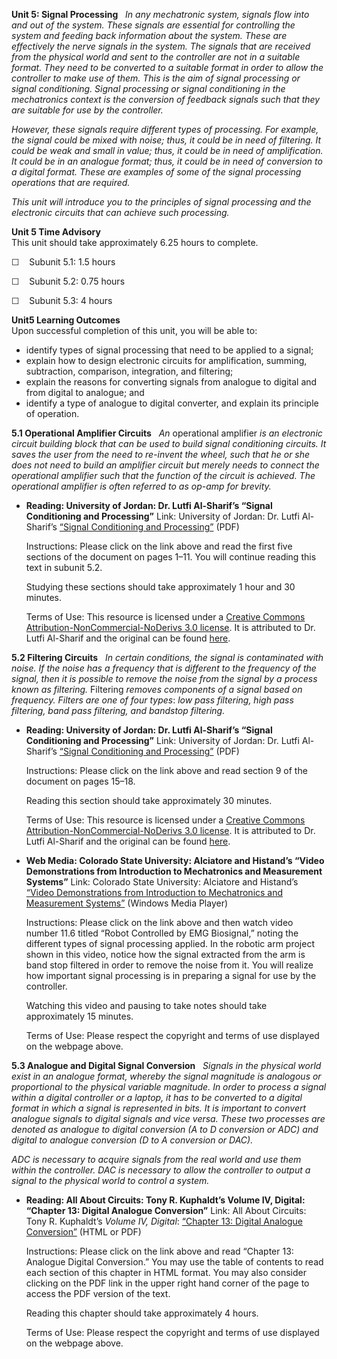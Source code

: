 **Unit 5: Signal Processing** <span id="5"></span> 
*In any mechatronic system, signals flow into and out of the system.
These signals are essential for controlling the system and feeding back
information about the system. These are effectively the nerve signals in
the system. The signals that are received from the physical world and
sent to the controller are not in a suitable format. They need to be
converted to a suitable format in order to allow the controller to make
use of them. This is the aim of signal processing or signal
conditioning. Signal processing or signal conditioning in the
mechatronics context is the conversion of feedback signals such that
they are suitable for use by the controller.*  
  
 *However, these signals require different types of processing. For
example, the signal could be mixed with noise; thus, it could be in need
of filtering. It could be weak and small in value; thus, it could be in
need of amplification. It could be in an analogue format; thus, it could
be in need of conversion to a digital format. These are examples of some
of the signal processing operations that are required.*  
  
 *This unit will introduce you to the principles of signal processing
and the electronic circuits that can achieve such processing.*

**Unit 5 Time Advisory**  
This unit should take approximately 6.25 hours to complete.  
  
 ☐    Subunit 5.1: 1.5 hours  
  
 ☐    Subunit 5.2: 0.75 hours  
  
 ☐    Subunit 5.3: 4 hours

**Unit5 Learning Outcomes**  
Upon successful completion of this unit, you will be able to:  
-   identify types of signal processing that need to be applied to a
    signal;
-   explain how to design electronic circuits for amplification,
    summing, subtraction, comparison, integration, and filtering;
-   explain the reasons for converting signals from analogue to digital
    and from digital to analogue; and
-   identify a type of analogue to digital converter, and explain its
    principle of operation.

**5.1 Operational Amplifier Circuits** <span id="5.1"></span> 
*An* operational amplifier *is an electronic circuit building block that
can be used to build signal conditioning circuits. It saves the user
from the need to re-invent the wheel, such that he or she does not need
to build an amplifier circuit but merely needs to connect the
operational amplifier such that the function of the circuit is achieved.
The operational amplifier is often referred to as op-amp for brevity.*

-   **Reading: University of Jordan: Dr. Lutfi Al-Sharif’s “Signal
    Conditioning and Processing”**
    Link: University of Jordan: Dr. Lutfi Al-Sharif’s [“Signal
    Conditioning and
    Processing”](https://resources.saylor.org/wwwresources/archived/site/wp-content/uploads/2012/11/2-Signal-conditioning-and-processing-rev-3-090214.pdf) (PDF)  
      
     Instructions: Please click on the link above and read the first
    five sections of the document on pages 1–11. You will continue
    reading this text in subunit 5.2.  
      
     Studying these sections should take approximately 1 hour and 30
    minutes.  
      
     Terms of Use: This resource is licensed under a [Creative Commons
    Attribution-NonCommercial-NoDerivs 3.0
    license](http://creativecommons.org/licenses/by-nc-nd/3.0/). It is
    attributed to Dr. Lutfi Al-Sharif and the original can be found
    [here](http://www2.ju.edu.jo/sites/Academic/l.sharif/Material/Forms/AllItems.aspx).

**5.2 Filtering Circuits** <span id="5.2"></span> 
*In certain conditions, the signal is contaminated with noise. If the
noise has a frequency that is different to the frequency of the signal,
then it is possible to remove the noise from the signal by a process
known as filtering.* Filtering *removes components of a signal based on
frequency. Filters are one of four types*: *low pass filtering, high
pass filtering, band pass filtering, and bandstop filtering.*

-   **Reading: University of Jordan: Dr. Lutfi Al-Sharif’s “Signal
    Conditioning and Processing”**
    Link: University of Jordan: Dr. Lutfi Al-Sharif’s [“Signal
    Conditioning and
    Processing”](https://resources.saylor.org/wwwresources/archived/site/wp-content/uploads/2012/11/2-Signal-conditioning-and-processing-rev-3-090214.pdf) (PDF)  
      
     Instructions: Please click on the link above and read section 9 of
    the document on pages 15–18.  
      
     Reading this section should take approximately 30 minutes.  
      
     Terms of Use: This resource is licensed under a [Creative Commons
    Attribution-NonCommercial-NoDerivs 3.0
    license](http://creativecommons.org/licenses/by-nc-nd/3.0/). It is
    attributed to Dr. Lutfi Al-Sharif and the original can be found
    [here](http://www2.ju.edu.jo/sites/Academic/l.sharif/Material/Forms/AllItems.aspx).

-   **Web Media: Colorado State University: Alciatore and Histand’s
    “Video Demonstrations from Introduction to Mechatronics and
    Measurement Systems”**
    Link: Colorado State University: Alciatore and Histand’s [“Video
    Demonstrations from Introduction to Mechatronics and Measurement
    Systems”](http://mechatronics.colostate.edu/book/video_demos.html) (Windows
    Media Player)  
      
     Instructions: Please click on the link above and then watch video
    number 11.6 titled “Robot Controlled by EMG Biosignal,” noting the
    different types of signal processing applied. In the robotic arm
    project shown in this video, notice how the signal extracted from
    the arm is band stop filtered in order to remove the noise from it.
    You will realize how important signal processing is in preparing a
    signal for use by the controller.  
      
     Watching this video and pausing to take notes should take
    approximately 15 minutes.  
      
     Terms of Use: Please respect the copyright and terms of use
    displayed on the webpage above.

**5.3 Analogue and Digital Signal Conversion** <span id="5.3"></span> 
*Signals in the physical world exist in an analogue format, whereby the
signal magnitude is analogous or proportional to the physical variable
magnitude. In order to process a signal within a digital controller or a
laptop, it has to be converted to a digital format in which a signal is
represented in bits. It is important to convert analogue signals to
digital signals and vice versa. These two processes are denoted as
analogue to digital conversion (A to D conversion or ADC) and digital to
analogue conversion (D to A conversion or DAC).*  
  
 *ADC is necessary to acquire signals from the real world and use them
within the controller. DAC is necessary to allow the controller to
output a signal to the physical world to control a system.*

-   **Reading: All About Circuits: Tony R. Kuphaldt’s Volume IV,
    Digital: “Chapter 13: Digital Analogue Conversion”**
    Link: All About Circuits: Tony R. Kuphaldt’s *Volume IV, Digital*:
    [“Chapter 13: Digital Analogue
    Conversion”](http://www.allaboutcircuits.com/vol_4/chpt_13/1.html) (HTML
    or PDF)  
      
     Instructions: Please click on the link above and read “Chapter 13:
    Analogue Digital Conversion.” You may use the table of contents to
    read each section of this chapter in HTML format. You may also
    consider clicking on the PDF link in the upper right hand corner of
    the page to access the PDF version of the text.  
      
     Reading this chapter should take approximately 4 hours.  
      
     Terms of Use: Please respect the copyright and terms of use
    displayed on the webpage above.


